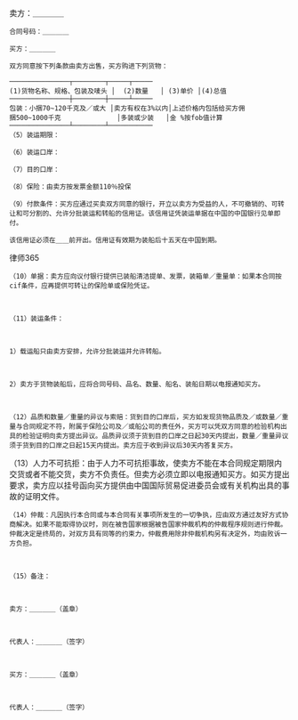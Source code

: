 
 卖方：＿＿＿＿ 

    合同号码：＿＿＿＿ 

    买方：＿＿＿＿ 

    双方同意按下列条款由卖方出售，买方购进下列货物： 

    ───────────────┬────────┬─────┬───── 
    (1)货物名称、规格、包装及唛头 │  (2)数量   │ (3)单价 │(4)总值 
    ───────────────┼────────┼─────┴───── 
    包装：小捆70~120千克及／或大 │卖方有权在3%以内│上述价格内包括给买方佣 
    捆500~1000千克              │多装或少装   │金 %按fob值计算 
    ───────────────┴────────┴─────────── 
    （5）装运期限： 

    （6）装运口岸： 

    （7）目的口岸： 

    （8）保险：由卖方按发票金额110％投保 

    （9）付款条件：买方应通过买卖双方同意的银行，开立以卖方为受益的人，不可撤销的、可转让和可分割的、允许分批装运和转船的信用证。该信用证凭装运单据在中国的中国银行见单即付。 

    该信用证必须在＿＿前开出。信用证有效期为装船后十五天在中国到期。 





 
律师365






    （10）单据：卖方应向议付银行提供已装船清洁提单、发票，装箱单／重量单：如果本合同按cif条件，应再提供可转让的保险单或保险凭证。 



    （11）装运条件： 



    1）载运船只由卖方安排，允许分批装运并允许转船。 



    2）卖方于货物装船后，应将合同号码、品名、数量、船名、装船日期以电报通知买方。 



    （12）品质和数量／重量的异议与索赔：货到目的口岸后，买方如发现货物品质及／或数量／重量与合同规定不符，附属于保险公司及／或船公司的责任外，买方可以凭双方同意的检验机构出具的检验证明向卖方提出异议。品质异议须于货到目的口岸之日起30天内提出，数量／重量异议须于货到目的口岸之日起15天内提出。卖方应于收到异议后30天内答复买方。 

（13）人力不可抗拒：由于人力不可抗拒事故，使卖方不能在本合同规定期限内交货或者不能交货，卖方不负责任。但卖方必须立即以电报通知买方。如买方提出要求，卖方应以挂号函向买方提供由中国国际贸易促进委员会或有关机构出具的事故的证明文件。 



    （14）仲裁：凡因执行本合同或与本合同有关事项所发生的一切争执，应由双方通过友好方式协商解决。如果不能取得协议时，则在被告国家根据被告国家仲裁机构的仲裁程序规则进行仲裁。仲裁决定是终局的，对双方具有同等的约束力，仲裁费用除非仲裁机构另有决定外，均由败诉一方负担。 



    （15）备注： 



    卖方：＿＿＿＿（盖章） 



    代表人：＿＿＿＿（签字） 



    买方：＿＿＿＿（盖章） 



    代表人：＿＿＿＿（签字）

 


 

 
 
 
 
 
  


  
 

  


  


  
 
 
 
 


